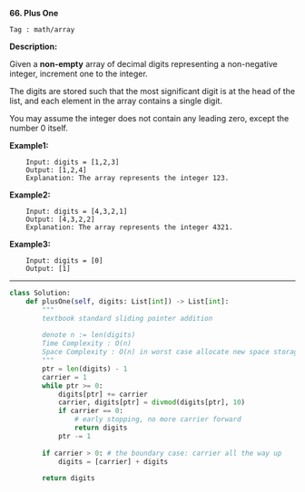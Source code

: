 **66. Plus One**

```Tag : math/array```

**Description:**

Given a **non-empty** array of decimal digits representing a non-negative integer, increment one to the integer.

The digits are stored such that the most significant digit is at the head of the list, and each element in the array contains a single digit.

You may assume the integer does not contain any leading zero, except the number 0 itself.

**Example1:**

		Input: digits = [1,2,3]
		Output: [1,2,4]
		Explanation: The array represents the integer 123.

**Example2:**

		Input: digits = [4,3,2,1]
		Output: [4,3,2,2]
		Explanation: The array represents the integer 4321.

**Example3:**

		Input: digits = [0]
		Output: [1]

-----------

```python
class Solution:
    def plusOne(self, digits: List[int]) -> List[int]:
        """
        textbook standard sliding pointer addition
        
        denote n := len(digits)
        Time Complexity : O(n)
        Space Complexity : O(n) in worst case allocate new space storage
        """
        ptr = len(digits) - 1
        carrier = 1
        while ptr >= 0:
            digits[ptr] += carrier
            carrier, digits[ptr] = divmod(digits[ptr], 10)
            if carrier == 0:
                # early stopping, no more carrier forward
                return digits
            ptr -= 1
        
        if carrier > 0: # the boundary case: carrier all the way up 
            digits = [carrier] + digits
        
        return digits
```

